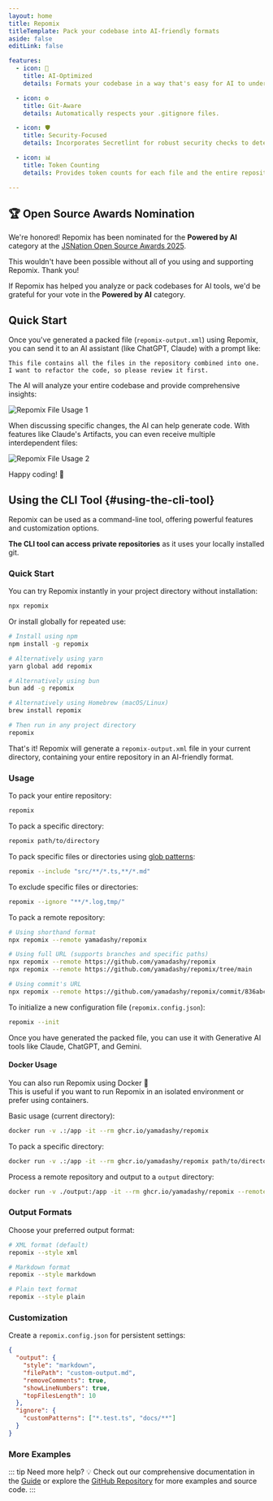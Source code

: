 ```yaml
---
layout: home
title: Repomix
titleTemplate: Pack your codebase into AI-friendly formats
aside: false
editLink: false

features:
  - icon: 🤖
    title: AI-Optimized
    details: Formats your codebase in a way that's easy for AI to understand and process.

  - icon: ⚙️
    title: Git-Aware
    details: Automatically respects your .gitignore files.

  - icon: 🛡️
    title: Security-Focused
    details: Incorporates Secretlint for robust security checks to detect and prevent inclusion of sensitive information.

  - icon: 📊
    title: Token Counting
    details: Provides token counts for each file and the entire repository, useful for LLM context limits.

---
```


<div class="cli-section">

## 🏆 Open Source Awards Nomination

We're honored! Repomix has been nominated for the **Powered by AI** category at the [JSNation Open Source Awards 2025](https://osawards.com/javascript/).

This wouldn't have been possible without all of you using and supporting Repomix. Thank you!

If Repomix has helped you analyze or pack codebases for AI tools, we'd be grateful for your vote in the **Powered by AI** category.

## Quick Start

Once you've generated a packed file (`repomix-output.xml`) using Repomix, you can send it to an AI assistant (like ChatGPT, Claude) with a prompt like:

```
This file contains all the files in the repository combined into one.
I want to refactor the code, so please review it first.
```

The AI will analyze your entire codebase and provide comprehensive insights:

![Repomix File Usage 1](/images/docs/repomix-file-usage-1.png)

When discussing specific changes, the AI can help generate code. With features like Claude's Artifacts, you can even receive multiple interdependent files:

![Repomix File Usage 2](/images/docs/repomix-file-usage-2.png)

Happy coding! 🚀


## Using the CLI Tool {#using-the-cli-tool}

Repomix can be used as a command-line tool, offering powerful features and customization options.

**The CLI tool can access private repositories** as it uses your locally installed git.

### Quick Start

You can try Repomix instantly in your project directory without installation:

```bash
npx repomix
```

Or install globally for repeated use:

```bash
# Install using npm
npm install -g repomix

# Alternatively using yarn
yarn global add repomix

# Alternatively using bun
bun add -g repomix

# Alternatively using Homebrew (macOS/Linux)
brew install repomix

# Then run in any project directory
repomix
```

That's it! Repomix will generate a `repomix-output.xml` file in your current directory, containing your entire repository in an AI-friendly format.



### Usage

To pack your entire repository:

```bash
repomix
```

To pack a specific directory:

```bash
repomix path/to/directory
```

To pack specific files or directories using [glob patterns](https://github.com/mrmlnc/fast-glob?tab=readme-ov-file#pattern-syntax):

```bash
repomix --include "src/**/*.ts,**/*.md"
```

To exclude specific files or directories:

```bash
repomix --ignore "**/*.log,tmp/"
```

To pack a remote repository:
```bash
# Using shorthand format
npx repomix --remote yamadashy/repomix

# Using full URL (supports branches and specific paths)
npx repomix --remote https://github.com/yamadashy/repomix
npx repomix --remote https://github.com/yamadashy/repomix/tree/main

# Using commit's URL
npx repomix --remote https://github.com/yamadashy/repomix/commit/836abcd7335137228ad77feb28655d85712680f1
```

To initialize a new configuration file (`repomix.config.json`):

```bash
repomix --init
```

Once you have generated the packed file, you can use it with Generative AI tools like Claude, ChatGPT, and Gemini.

#### Docker Usage

You can also run Repomix using Docker 🐳  
This is useful if you want to run Repomix in an isolated environment or prefer using containers.

Basic usage (current directory):

```bash
docker run -v .:/app -it --rm ghcr.io/yamadashy/repomix
```

To pack a specific directory:
```bash
docker run -v .:/app -it --rm ghcr.io/yamadashy/repomix path/to/directory
```

Process a remote repository and output to a `output` directory:

```bash
docker run -v ./output:/app -it --rm ghcr.io/yamadashy/repomix --remote https://github.com/yamadashy/repomix
```

### Output Formats

Choose your preferred output format:

```bash
# XML format (default)
repomix --style xml

# Markdown format
repomix --style markdown

# Plain text format
repomix --style plain
```

### Customization

Create a `repomix.config.json` for persistent settings:

```json
{
  "output": {
    "style": "markdown",
    "filePath": "custom-output.md",
    "removeComments": true,
    "showLineNumbers": true,
    "topFilesLength": 10
  },
  "ignore": {
    "customPatterns": ["*.test.ts", "docs/**"]
  }
}
```

### More Examples
::: tip Need more help? 💡
Check out our comprehensive documentation in the [Guide](/guide/) or explore the [GitHub Repository](https://github.com/yamadashy/repomix) for more examples and source code.
:::

</div>
